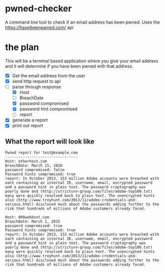 # pwned-checker

A command line tool to check if an email address has been pwned. Uses the <https://haveibeenpwned.com/> api

# the plan

This will be a terminal based application where you give your email address and it will determine if you have been pwned with that address.

*   [x] Get the email address from the user
*   [x] send http request to api
*   [ ] parse through response
    *   [x] Host
    *   [ ] BreachDate
    *   [x] password compromised
    *   [x] password hint compromised
    *   [ ] report
*   [x] generate a report
*   [x] print out report

## What the report will look like

```
Pwned report for test@example.com
---------------------------------
Host: otherhost.com
BreachDate: March 15, 2016
password compromised: false
Password hints compromised: true
report: In October 2013, 153 million Adobe accounts were breached with each containing an internal ID, username, email, encrypted password and a password hint in plain text. The password cryptography was poorly done and (http://stricture-group.com/files/adobe-top100.txt) many were quickly resolved back to plain text. The unencrypted hints also (http://www.troyhunt.com/2013/11/adobe-credentials-and-serious.html) disclosed much about the passwords adding further to the risk that hundreds of millions of Adobe customers already faced.

Host: 000webhost.com
BreachDate: March 1, 2015
password compromised: true
Password hints compromised: true
report: In October 2013, 153 million Adobe accounts were breached with each containing an internal ID, username, email, encrypted password and a password hint in plain text. The password cryptography was poorly done and (http://stricture-group.com/files/adobe-top100.txt) many were quickly resolved back to plain text. The unencrypted hints also (http://www.troyhunt.com/2013/11/adobe-credentials-and-serious.html) disclosed much about the passwords adding further to the risk that hundreds of millions of Adobe customers already faced.
```
